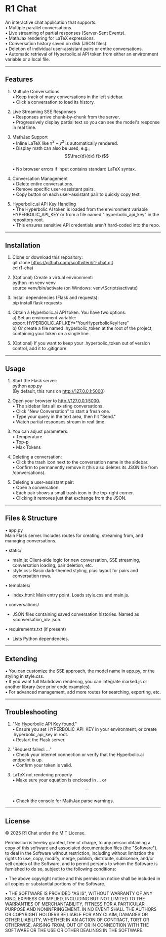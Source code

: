 # R1 Chat

An interactive chat application that supports:  
• Multiple parallel conversations.  
• Live streaming of partial responses (Server-Sent Events).  
• MathJax rendering for LaTeX expressions.  
• Conversation history saved on disk (JSON files).  
• Deletion of individual user–assistant pairs or entire conversations.  
• Automatic retrieval of Hyperbolic.ai API token from either an environment variable or a local file.

---

## Features

1. Multiple Conversations  
   • Keep track of many conversations in the left sidebar.  
   • Click a conversation to load its history.

2. Live Streaming SSE Responses  
   • Responses arrive chunk-by-chunk from the server.  
   • Progressively display partial text so you can see the model's response in real time.

3. MathJax Support  
   • Inline LaTeX like $x^2+y^2$ is automatically rendered.  
   • Display math can also be used; e.g., $$\frac{d}{dx} f(x)$$.  
   • No browser errors if input contains standard LaTeX syntax.

4. Conversation Management  
   • Delete entire conversations.  
   • Remove specific user→assistant pairs.  
   • Copy button on each user–assistant pair to quickly copy text.

5. Hyperbolic.ai API Key Handling  
   • The Hyperbolic AI token is loaded from the environment variable HYPERBOLIC_API_KEY or from a file named ".hyperbolic_api_key" in the repository root.  
   • This ensures sensitive API credentials aren't hard-coded into the repo.

---

## Installation

1. Clone or download this repository:  
   git clone https://github.com/scottviteri/r1-chat.git  
   cd r1-chat  

2. (Optional) Create a virtual environment:  
   python -m venv venv  
   source venv/bin/activate  (on Windows: venv\Scripts\activate)

3. Install dependencies (Flask and requests):  
   pip install flask requests

4. Obtain a Hyperbolic.ai API token. You have two options:  
   a) Set an environment variable:  
      export HYPERBOLIC_API_KEY="YourHyperbolicKeyHere"  
   b) Or create a file named .hyperbolic_token at the root of the project, containing your token on a single line.  

5. (Optional) If you want to keep your .hyperbolic_token out of version control, add it to .gitignore.

---

## Usage

1. Start the Flask server:  
   python app.py  
   (By default, this runs on http://127.0.0.1:5000)

2. Open your browser to http://127.0.0.1:5000.  
   • The sidebar lists all existing conversations.  
   • Click "New Conversation" to start a fresh one.  
   • Type your query in the text area, then hit "Send."  
   • Watch partial responses stream in real time.  

3. You can adjust parameters:  
   • Temperature  
   • Top-p  
   • Max Tokens  

4. Deleting a conversation:  
   • Click the trash icon next to the conversation name in the sidebar.  
   • Confirm to permanently remove it (this also deletes its JSON file from /conversations).

5. Deleting a user–assistant pair:  
   • Open a conversation.  
   • Each pair shows a small trash icon in the top-right corner.  
   • Clicking it removes just that exchange from the JSON.

---

## Files & Structure

• app.py  
  Main Flask server. Includes routes for creating, streaming from, and managing conversations.  

• static/  
  - main.js: Client-side logic for new conversation, SSE streaming, conversation loading, pair deletion, etc.  
  - style.css: Basic dark-themed styling, plus layout for pairs and conversation rows.  

• templates/  
  - index.html: Main entry point. Loads style.css and main.js.  

• conversations/  
  - JSON files containing saved conversation histories. Named as <conversation_id>.json.  

• requirements.txt (if present)  
  - Lists Python dependencies.  

---

## Extending

• You can customize the SSE approach, the model name in app.py, or the styling in style.css.  
• If you want full Markdown rendering, you can integrate marked.js or another library (see prior code examples).  
• For advanced management, add more routes for searching, exporting, etc.

---

## Troubleshooting

1. "No Hyperbolic API Key found."  
   • Ensure you set HYPERBOLIC_API_KEY in your environment, or create .hyperbolic_api_key in root.  
   • Restart the Flask server.

2. "Request failed: ..."  
   • Check your internet connection or verify that the Hyperbolic.ai endpoint is up.  
   • Confirm your token is valid.

3. LaTeX not rendering properly  
   • Make sure your equation is enclosed in $...$ or $$...$$.  
   • Check the console for MathJax parse warnings.

---

## License

© 2025 R1 Chat under the MIT License.

Permission is hereby granted, free of charge, to any person obtaining a copy of this software and associated documentation files (the "Software"), to deal in the Software without restriction, including without limitation the rights to use, copy, modify, merge, publish, distribute, sublicense, and/or sell copies of the Software, and to permit persons to whom the Software is furnished to do so, subject to the following conditions:

• The above copyright notice and this permission notice shall be included in all copies or substantial portions of the Software.

• THE SOFTWARE IS PROVIDED "AS IS", WITHOUT WARRANTY OF ANY KIND, EXPRESS OR IMPLIED, INCLUDING BUT NOT LIMITED TO THE WARRANTIES OF MERCHANTABILITY, FITNESS FOR A PARTICULAR PURPOSE AND NONINFRINGEMENT. IN NO EVENT SHALL THE AUTHORS OR COPYRIGHT HOLDERS BE LIABLE FOR ANY CLAIM, DAMAGES OR OTHER LIABILITY, WHETHER IN AN ACTION OF CONTRACT, TORT OR OTHERWISE, ARISING FROM, OUT OF OR IN CONNECTION WITH THE SOFTWARE OR THE USE OR OTHER DEALINGS IN THE SOFTWARE. 